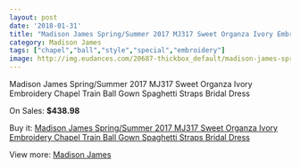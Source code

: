 ```yaml
---
layout: post
date: '2018-01-31'
title: "Madison James Spring/Summer 2017 MJ317 Sweet Organza Ivory Embroidery Chapel Train Ball Gown Spaghetti Straps Bridal Dress"
category: Madison James
tags: ["chapel","ball","style","special","embroidery"]
image: http://img.eudances.com/20687-thickbox_default/madison-james-spring-summer-2017-mj317-sweet-organza-ivory-embroidery-chapel-train-ball-gown-spaghetti-straps-bridal-dress.jpg
---
```

Madison James Spring/Summer 2017 MJ317 Sweet Organza Ivory Embroidery Chapel Train Ball Gown Spaghetti Straps Bridal Dress

On Sales: **$438.98**
<a href="https://www.eudances.com/en/madison-james/6207-madison-james-spring-summer-2017-mj317-sweet-organza-ivory-embroidery-chapel-train-ball-gown-spaghetti-straps-bridal-dress.html"><amp-img layout="responsive" width="600" height="600" src="//img.eudances.com/20687-thickbox_default/madison-james-spring-summer-2017-mj317-sweet-organza-ivory-embroidery-chapel-train-ball-gown-spaghetti-straps-bridal-dress.jpg" alt="Madison James Spring/Summer 2017 MJ317 Sweet Organza Ivory Embroidery Chapel Train Ball Gown Spaghetti Straps Bridal Dress 0" /></a>
<a href="https://www.eudances.com/en/madison-james/6207-madison-james-spring-summer-2017-mj317-sweet-organza-ivory-embroidery-chapel-train-ball-gown-spaghetti-straps-bridal-dress.html"><amp-img layout="responsive" width="600" height="600" src="//img.eudances.com/20694-thickbox_default/madison-james-spring-summer-2017-mj317-sweet-organza-ivory-embroidery-chapel-train-ball-gown-spaghetti-straps-bridal-dress.jpg" alt="Madison James Spring/Summer 2017 MJ317 Sweet Organza Ivory Embroidery Chapel Train Ball Gown Spaghetti Straps Bridal Dress 1" /></a>
<a href="https://www.eudances.com/en/madison-james/6207-madison-james-spring-summer-2017-mj317-sweet-organza-ivory-embroidery-chapel-train-ball-gown-spaghetti-straps-bridal-dress.html"><amp-img layout="responsive" width="600" height="600" src="//img.eudances.com/20693-thickbox_default/madison-james-spring-summer-2017-mj317-sweet-organza-ivory-embroidery-chapel-train-ball-gown-spaghetti-straps-bridal-dress.jpg" alt="Madison James Spring/Summer 2017 MJ317 Sweet Organza Ivory Embroidery Chapel Train Ball Gown Spaghetti Straps Bridal Dress 2" /></a>
<a href="https://www.eudances.com/en/madison-james/6207-madison-james-spring-summer-2017-mj317-sweet-organza-ivory-embroidery-chapel-train-ball-gown-spaghetti-straps-bridal-dress.html"><amp-img layout="responsive" width="600" height="600" src="//img.eudances.com/20692-thickbox_default/madison-james-spring-summer-2017-mj317-sweet-organza-ivory-embroidery-chapel-train-ball-gown-spaghetti-straps-bridal-dress.jpg" alt="Madison James Spring/Summer 2017 MJ317 Sweet Organza Ivory Embroidery Chapel Train Ball Gown Spaghetti Straps Bridal Dress 3" /></a>
<a href="https://www.eudances.com/en/madison-james/6207-madison-james-spring-summer-2017-mj317-sweet-organza-ivory-embroidery-chapel-train-ball-gown-spaghetti-straps-bridal-dress.html"><amp-img layout="responsive" width="600" height="600" src="//img.eudances.com/20691-thickbox_default/madison-james-spring-summer-2017-mj317-sweet-organza-ivory-embroidery-chapel-train-ball-gown-spaghetti-straps-bridal-dress.jpg" alt="Madison James Spring/Summer 2017 MJ317 Sweet Organza Ivory Embroidery Chapel Train Ball Gown Spaghetti Straps Bridal Dress 4" /></a>
<a href="https://www.eudances.com/en/madison-james/6207-madison-james-spring-summer-2017-mj317-sweet-organza-ivory-embroidery-chapel-train-ball-gown-spaghetti-straps-bridal-dress.html"><amp-img layout="responsive" width="600" height="600" src="//img.eudances.com/20690-thickbox_default/madison-james-spring-summer-2017-mj317-sweet-organza-ivory-embroidery-chapel-train-ball-gown-spaghetti-straps-bridal-dress.jpg" alt="Madison James Spring/Summer 2017 MJ317 Sweet Organza Ivory Embroidery Chapel Train Ball Gown Spaghetti Straps Bridal Dress 5" /></a>
<a href="https://www.eudances.com/en/madison-james/6207-madison-james-spring-summer-2017-mj317-sweet-organza-ivory-embroidery-chapel-train-ball-gown-spaghetti-straps-bridal-dress.html"><amp-img layout="responsive" width="600" height="600" src="//img.eudances.com/20689-thickbox_default/madison-james-spring-summer-2017-mj317-sweet-organza-ivory-embroidery-chapel-train-ball-gown-spaghetti-straps-bridal-dress.jpg" alt="Madison James Spring/Summer 2017 MJ317 Sweet Organza Ivory Embroidery Chapel Train Ball Gown Spaghetti Straps Bridal Dress 6" /></a>
<a href="https://www.eudances.com/en/madison-james/6207-madison-james-spring-summer-2017-mj317-sweet-organza-ivory-embroidery-chapel-train-ball-gown-spaghetti-straps-bridal-dress.html"><amp-img layout="responsive" width="600" height="600" src="//img.eudances.com/20688-thickbox_default/madison-james-spring-summer-2017-mj317-sweet-organza-ivory-embroidery-chapel-train-ball-gown-spaghetti-straps-bridal-dress.jpg" alt="Madison James Spring/Summer 2017 MJ317 Sweet Organza Ivory Embroidery Chapel Train Ball Gown Spaghetti Straps Bridal Dress 7" /></a>

Buy it: [Madison James Spring/Summer 2017 MJ317 Sweet Organza Ivory Embroidery Chapel Train Ball Gown Spaghetti Straps Bridal Dress](https://www.eudances.com/en/madison-james/6207-madison-james-spring-summer-2017-mj317-sweet-organza-ivory-embroidery-chapel-train-ball-gown-spaghetti-straps-bridal-dress.html "Madison James Spring/Summer 2017 MJ317 Sweet Organza Ivory Embroidery Chapel Train Ball Gown Spaghetti Straps Bridal Dress")

View more: [Madison James](https://www.eudances.com/en/75-Madison-James "Madison James")